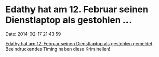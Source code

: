 Edathy hat am 12. Februar seinen Dienstlaptop als gestohlen \...
================================================================

Date: 2014-02-17 21:43:59

[Edathy hat am 12. Februar seinen Dienstlaptop als gestohlen
gemeldet](http://www.tagesschau.de/inland/edathy246.html).
Beeindruckendes Timing haben diese Kriminellen!
